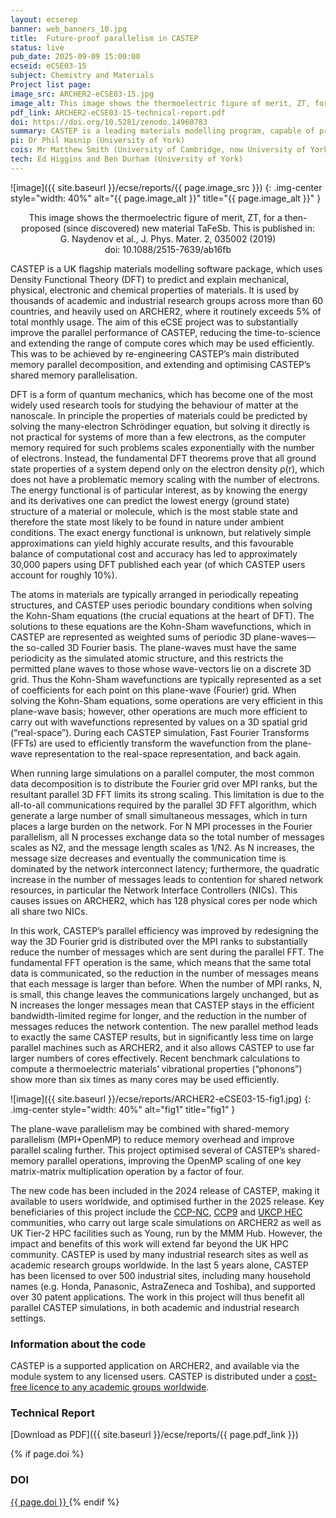```yaml
---
layout: ecserep
banner: web_banners_10.jpg
title:  Future-proof parallelism in CASTEP 
status: live
pub_date: 2025-09-09 15:00:00
ecseid: eCSE03-15
subject: Chemistry and Materials
Project list page:
image_src: ARCHER2-eCSE03-15.jpg
image_alt: This image shows the thermoelectric figure of merit, ZT, for a then-proposed (since discovered) new material TaFeSb. This is published in&colon;<br> G. Naydenov et al., J. Phys. Mater. 2, 035002 (2019)<br>doi&colon; 10.1088/2515-7639/ab16fb
pdf_link: ARCHER2-eCSE03-15-technical-report.pdf
doi: https://doi.org/10.5281/zenodo.14960783
summary: CASTEP is a leading materials modelling program, capable of predicting the electronic, mechanical and chemical properties of matter. The CASTEP code is widely used on UK High Performance Computing (HPC) facilities to tackle many scientific problems. One example of particular scientific interest in this area is the design of new thermoelectric materials. An efficient thermoelectric material could dramatically improve the energy efficiency of everyday appliances by using the Seebeck effect to convert waste heat into electrical power, but understanding and optimising thermoelectric performance requires computationally demanding simulations of the vibrational properties of the material. This eCSE project aimed to re-engineer the CASTEP code in order to substantially improve its performance on parallel computing systems, allowing calculations to be performed on ARCHER2 which were not previously possible. The improved version was tested on an example thermoelectric material simulation, which it completed in half the time of the original code. CASTEP is used by many industrial research sites, including household names such as Honda and Panasonic, as well as academic research groups. All the software developed during this project has been integrated into the main CASTEP code and released to the userbase worldwide. The work in this project will thus benefit all parallel CASTEP simulations, in both academic and industrial research settings.
pi: Dr Phil Hasnip (University of York)
cois: Mr Matthew Smith (University of Cambridge, now University of York)
tech: Ed Higgins and Ben Durham (University of York)
---
```




![image]({{ site.baseurl }}/ecse/reports/{{ page.image_src }})
{: .img-center style="width: 40%" alt="{{ page.image_alt }}" title="{{ page.image_alt }}" }

<p align="center">This image shows the thermoelectric figure of merit, ZT, for a then-proposed (since discovered) new material TaFeSb. This is published in&colon;<br> G. Naydenov et al., J. Phys. Mater. 2, 035002 (2019)<br>doi&colon; 10.1088/2515-7639/ab16fb</p>

CASTEP is a UK flagship materials modelling software package, which uses Density Functional Theory (DFT) to predict and explain mechanical, physical, electronic and chemical properties of materials. It is used by thousands of academic and industrial research groups across more than 60 countries, and heavily used on ARCHER2, where it routinely exceeds 5% of total monthly usage. The aim of this eCSE project was to substantially improve the parallel performance of CASTEP, reducing the time-to-science and extending the range of compute cores which may be used efficiently. This was to be achieved by re-engineering CASTEP’s main distributed memory parallel decomposition, and extending and optimising CASTEP’s shared memory parallelisation. 

DFT is a form of quantum mechanics, which has become one of the most widely used research tools for studying the behaviour of matter at the nanoscale. In principle the properties of materials could be predicted by solving the many-electron Schrödinger equation, but solving it directly is not practical for systems of more than a few electrons, as the computer memory required for such problems scales exponentially with the number of electrons. Instead, the fundamental DFT theorems prove that all ground state properties of a system depend only on the electron density ρ(r), which does not have a problematic memory scaling with the number of electrons. The energy functional is of particular interest, as by knowing the energy and its derivatives one can predict the lowest energy (ground state) structure of a material or molecule, which is the most stable state and therefore the state most likely to be found in nature under ambient conditions. The exact energy functional is unknown, but relatively simple approximations can yield highly accurate results, and this favourable balance of computational cost and accuracy has led to approximately 30,000 papers using DFT published each year (of which CASTEP users account for roughly 10%).

The atoms in materials are typically arranged in periodically repeating structures, and CASTEP uses periodic boundary conditions when solving the Kohn-Sham equations (the crucial equations at the heart of DFT). The solutions to these equations are the Kohn-Sham wavefunctions, which in CASTEP are represented as weighted sums of periodic 3D plane-waves—the so-called 3D Fourier basis. The plane-waves must have the same periodicity as the simulated atomic structure, and this restricts the permitted plane waves to those whose wave-vectors lie on a discrete 3D grid. Thus the Kohn-Sham wavefunctions are typically represented as a set of coefficients for each point on this plane-wave (Fourier) grid. When solving the Kohn-Sham equations, some operations are very efficient in this plane-wave basis; however, other operations are much more efficient to carry out with wavefunctions represented by values on a 3D spatial grid (“real-space”). During each CASTEP simulation, Fast Fourier Transforms (FFTs) are used to efficiently transform the wavefunction from the plane-wave representation to the real-space representation, and back again.

When running large simulations on a parallel computer, the most common data decomposition is to distribute the Fourier grid over MPI ranks, but the resultant parallel 3D FFT limits its strong scaling. This limitation is due to the all-to-all communications required by the parallel 3D FFT algorithm, which generate a large number of small simultaneous messages, which in turn places a large burden on the network. For N MPI processes in the Fourier parallelism, all N processes exchange data so the total number of messages scales as N2, and the message length scales as 1/N2. As N increases, the message size decreases and eventually the communication time is dominated by the network interconnect latency; furthermore, the quadratic increase in the number of messages leads to contention for shared network resources, in particular the Network Interface Controllers (NICs). This causes issues on ARCHER2, which has 128 physical cores per node which all share two NICs.

In this work, CASTEP’s parallel efficiency was improved by redesigning the way the 3D Fourier grid is distributed over the MPI ranks to substantially reduce the number of messages which are sent during the parallel FFT. The fundamental FFT operation is the same, which means that the same total data is communicated, so the reduction in the number of messages means that each message is larger than before. When the number of MPI ranks, N, is small, this change leaves the communications largely unchanged, but as N increases the longer messages mean that CASTEP stays in the efficient bandwidth-limited regime for longer, and the reduction in the number of messages reduces the network contention. The new parallel method leads to exactly the same CASTEP results, but in significantly less time on large parallel machines such as ARCHER2, and it also allows CASTEP to use far larger numbers of cores effectively. Recent benchmark calculations to compute a thermoelectric materials’ vibrational properties (“phonons”) show more than six times as many cores may be used efficiently.

 
![image]({{ site.baseurl }}/ecse/reports/ARCHER2-eCSE03-15-fig1.jpg)
{: .img-center style="width: 40%" alt="fig1" title="fig1" }




The plane-wave parallelism may be combined with shared-memory parallelism (MPI+OpenMP) to reduce memory overhead and improve parallel scaling further. This project optimised several of CASTEP’s shared-memory parallel operations, improving the OpenMP scaling of one key matrix-matrix multiplication operation by a factor of four. 

The new code has been included in the 2024 release of CASTEP, making it available to users worldwide, and optimised further in the 2025 release. Key beneficiaries of this project include the [CCP-NC](https://www.ccpnc.ac.uk/), [CCP9](https://ccp9.ac.uk/) and [UKCP HEC](https://www.ukcp.ac.uk/) communities, who carry out large scale simulations on ARCHER2 as well as UK Tier-2 HPC facilities such as Young, run by the MMM Hub. However, the impact and benefits of this work will extend far beyond the UK HPC community. CASTEP is used by many industrial research sites as well as academic research groups worldwide. In the last 5 years alone, CASTEP has been licensed to over 500 industrial sites, including many household names (e.g. Honda, Panasonic, AstraZeneca and Toshiba), and supported over 30 patent applications. The work in this project will thus benefit all parallel CASTEP simulations, in both academic and industrial research settings.









### Information about the code


CASTEP is a supported application on ARCHER2, and available via the module system to any licensed users. CASTEP is distributed under a [cost-free licence to any academic groups worldwide](http://licences.stfc.ac.uk/product/castep).
 



### Technical Report

[Download as PDF]({{ site.baseurl }}/ecse/reports/{{ page.pdf_link }}) 


{% if page.doi  %}
### DOI
  <a href="https://doi.org/{{ page.doi }}">
     {{ page.doi }}
  </a>
{% endif %}